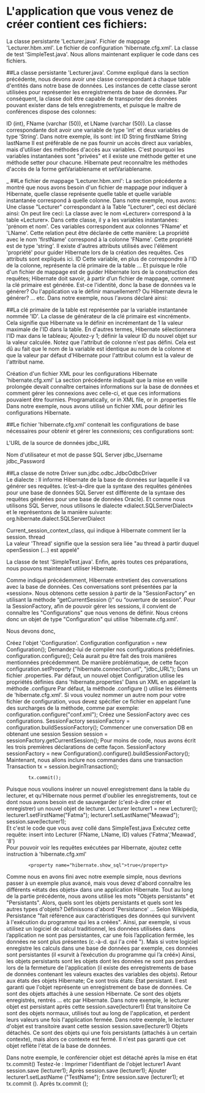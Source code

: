 
# L'application que vous venez de créer contient ces fichiers:

La classe persistante 'Lecturer.java'.
Fichier de mappage 'Lecturer.hbm.xml'.
Le fichier de configuration 'hibernate.cfg.xml'.
La classe de test 'SimpleTest.java'.
Nous allons maintenant expliquer le code dans ces fichiers.

##La classe persistante 'Lecturer.java'.
Comme expliqué dans la section précédente, nous devons avoir une classe correspondant à chaque table d'entités dans notre base de données. Les instances de cette classe seront utilisées pour représenter les enregistrements de base de données. Par conséquent, la classe doit être capable de transporter des données pouvant exister dans de tels enregistrements, et puisque le maître de conférences dispose des colonnes:

ID (int),
FName (varchar (50)), et
LName (varchar (50)).
La classe correspondante doit avoir une variable de type 'int' et deux variables de type 'String'. Dans notre exemple, ils sont:
int ID
String firstName
String lastName 
Il est préférable de ne pas fournir un accès direct aux variables, mais d'utiliser des méthodes d'accès aux variables. C'est pourquoi les variables instantanées sont "privées" et il existe une méthode getter et une méthode setter pour chacune. Hibernate peut reconnaître les méthodes d'accès de la forme getVariablename et setVariablename.


_
##Le fichier de mappage 'Lecturer.hbm.xml':
La section précédente a montré que nous avons besoin d'un fichier de mappage pour indiquer à Hibernate, quelle classe représente quelle table et quelle variable instantanée correspond à quelle colonne.
Dans notre exemple, nous avons:
Une classe "Lecturer" correspondant à la Table "Lecturer", ceci est déclaré ainsi:
           <class name="Lecturer" table="Lecturer">
On peut lire ceci: La classe avec le nom «Lecturer» correspond à la table «Lecturer».
Dans cette classe, il y a les variables instantanées:
'prénom et nom'.
Ces variables correspondent aux colonnes 'FName' et 'LName'. Cette relation peut être déclarée de cette manière:
<property name="firstName" column="FName" type="string"/> 
<property name="lastName" column="LName" type="string"/>
La propriété avec le nom 'firstName' correspond à la colonne 'FName'.
Cette propriété est de type 'string'.
Il existe d'autres attributs utilisés avec l'élément 'propriété' pour guider Hibernate lors de la création des requêtes. Ces attributs sont expliqués ici.
ID
Cette variable, en plus de correspondre à l'ID de la colonne, représente la clé primaire de la table ... Et puisque le rôle d'un fichier de mappage est de guider Hibernate lors de la construction des requêtes; Hibernate doit savoir, à partir d’un fichier de mappage, comment la clé primaire est générée. Est-ce l'identité, donc la base de données va le générer? Ou l'application va le définir manuellement? Ou Hibernate devra le générer? ... etc.
Dans notre exemple, nous l'avons déclaré ainsi:
<id name="ID" type="int">
       <generator class="increment"/>
</id>                   

##La clé primaire de la table est représentée par la variable instantanée nommée 'ID'.
La classe de générateur de la clé primaire est «incrément». Cela signifie que Hibernate va le définir en incrémentant de 1 la valeur maximale de l'ID dans la table. En d'autres termes, Hibernate sélectionnera l'ID max dans le tableau; Ajoutez-y 1; définir la valeur ID du nouvel objet sur la valeur calculée.
Notez que l'attribut de colonne n'est pas défini. Cela est dû au fait que le nom de la variable est identique au nom de la colonne et que la valeur par défaut d'Hibernate pour l'attribut column est la valeur de l'attribut name.

Création d'un fichier XML pour les configurations Hibernate 'hibernate.cfg.xml'
La section précédente indiquait que la mise en veille prolongée devait connaître certaines informations sur la base de données et comment gérer les connexions avec celle-ci, et que ces informations pouvaient être fournies.
Programatically, or
in XML file, or
in .properties file
 Dans notre exemple, nous avons utilisé un fichier XML pour définir les configurations Hibernate.

##Le fichier 'hibernate.cfg.xml' contenait les configurations de base nécessaires pour obtenir et gérer les connexions; ces configurations sont:

L'URL de la source de données
                   <property name="connection.url">jdbc_URL</property>            

Nom d'utilisateur et mot de passe SQL Server
                <property name="connection.username">jdbc_Username</property>
              <property name="connection.password">jdbc_Password</property>            

##La classe de notre Driver
<property name="connection.driver_class">
                        sun.jdbc.odbc.JdbcOdbcDriver
</property>            
Le dialecte : Il informe Hibernate de la base de données sur laquelle il va générer ses requêtes. (c’est-à-dire que la syntaxe des requêtes générées pour une base de données SQL Server est différente de la syntaxe des requêtes générées pour une base de données Oracle). Et comme nous utilisons SQL Server, nous utilisons le dialecte «dialect.SQLServerDialect» et le représentons de la manière suivante:
  <property name="dialect">
                        org.hibernate.dialect.SQLServerDialect
</property>         

Current_session_context_class, qui indique à Hibernate comment lier la session.
<property name="current_session_context_class">thread</property>            
La valeur 'Thread' signifie que la session sera liée "au thread à partir duquel openSession (...) est appelé" 

La classe de test 'SimpleTest.java'.
Enfin, après toutes ces préparations, nous pouvons maintenant utiliser Hibernate.

Comme indiqué précédemment, Hibernate entretient des conversations avec la base de données. Ces conversations sont présentées par la «session». Nous obtenons cette session à partir de la "SessionFactory" en utilisant la méthode “getCurrentSession ()” ou “ouverture de session”. Pour la SessionFactory, afin de pouvoir gérer les sessions, il convient de connaître les "Configurations" que nous venons de définir. Nous créons donc un objet de type "Configuration" qui utilise 'hibernate.cfg.xml'.

Nous devons donc,

Créez l'objet 'Configuration'.
Configuration configuration = new Configuration();
Demandez-lui de compiler nos configurations prédéfinies.
configuration.configure();
Cela aurait pu être fait des trois manières mentionnées précédemment.
De manière problématique, de cette façon
configuration.setProperty ("hibernate.connection.url", "jdbc_URL"); 
Dans un fichier .properties. Par défaut, un nouvel objet Configuration utilise les propriétés définies dans 'hibernate.properties'
Dans un XML en appelant la méthode .configure Par défaut, la méthode .configure () utilise les éléments de 'hibernate.cfg.xml'. Si vous voulez nommer un autre nom pour votre fichier de configuration, vous devez spécifier ce fichier en appelant l’une des surcharges de la méthode, comme par exemple:
configuration.configure("conf.xml");
Créez une SessionFactory avec ces configurations.
SessionFactory sessionFactory = configuration.buildSessionFactory();
Commencer une conversation DB en obtenant une session
Session session = sessionFactory.getCurrentSession();
Pour moins de code, nous avons écrit les trois premières déclarations de cette façon.
SessionFactory sessionFactory = new
                        Configuration().configure().buildSessionFactory();          
Maintenant, nous allons inclure nos commandes dans une transaction
Transaction tx = session.beginTransaction();
            
            tx.commit();          
Puisque nous voulions insérer un nouvel enregistrement dans la table du lecturer, et qu'Hibernate nous permet d'oublier les enregistrements, tout ce dont nous avons besoin est de sauvegarder (c'est-à-dire créer et enregistrer) un nouvel objet de lecturer.
  Lecturer lecturer1 = new Lecturer();
          lecturer1.setFirstName("Fatma");
          lecturer1.setLastName("Meawad");
          session.save(lecturer1);        
Et c'est le code que vous avez collé dans SimpleTest.java
Exécutez cette requête:
                insert into Lecturer (FName, LName, ID) values ('Fatma','Meawad', '8')              
Pour pouvoir voir les requêtes exécutées par Hibernate, ajoutez cette instruction à 'hibernate.cfg.xml'


            <property name="hibernate.show_sql">true</property>

Comme nous en avons fini avec notre exemple simple, nous devrions passer à un exemple plus avancé, mais vous devez d'abord connaître les différents «états des objets» dans une application Hibernate.
Tout au long de la partie précédente, nous avons utilisé les mots "Objets persistants" et "Persistants". 
Alors, quels sont les objets persistants et quels sont les autres types d'objets?
Définissons d'abord 'Persistance' ... Selon Wikipédia, Persistance "fait référence aux caractéristiques des données qui survivent à l'exécution du programme qui les a créées".
Ainsi, par exemple, si vous utilisez un logiciel de calcul traditionnel, les données utilisées dans l’application ne sont pas persistantes, car une fois l’application fermée, les données ne sont plus présentes (c.-à-d. qui l'a créé "). Mais si votre logiciel enregistre les calculs dans une base de données par exemple, ces données sont persistantes (il «survit à l’exécution du programme qui l’a créé»)
Ainsi, les objets persistants sont les objets dont les données ne sont pas perdues lors de la fermeture de l'application (il existe des enregistrements de base de données contenant les valeurs exactes des variables des objets).
Retour aux états des objets Hibernate; Ce sont trois états:
État persistant.
Il est garanti que l'objet représente un enregistrement de base de données. Ce sont des objets attachés à une session Hibernate. Ce sont des objets enregistrés, rentrés ... etc par Hibernate.
Dans notre exemple, le lecturer objet est persistant après cette
session.save(lecturer1)
État transitoire
Ce sont des objets normaux, utilisés tout au long de l'application, et perdent leurs valeurs une fois l'application fermée.
Dans notre exemple, le lecturer d'objet est transitoire avant cette session  session.save(lecturer1)
Objets détachés.
Ce sont des objets qui une fois persistants (attachés à un certain contexte), mais alors ce contexte est fermé. Il n'est pas garanti que cet objet reflète l'état de la base de données.

Dans notre exemple, le conférencier objet est détaché après la mise en état
tx.commit()
Testez-le :
Imprimer l'identifiant de l'objet lecturer1
Avant session.save (lecturer1);
Après session.save (lecturer1);
Ajouter lecturer1.setLastName ("TestName");
Entre session.save (lecturer1); 
et tx.commit ().
Après tx.commit (); 
